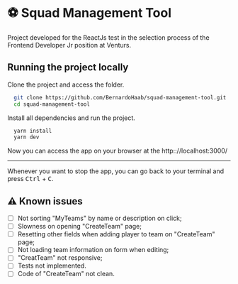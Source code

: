 # ⚽ Squad Management Tool

Project developed for the ReactJs test in the selection process of the  Frontend Developer Jr position at Venturs.

## Running the project locally

Clone the project and access the folder.

```bash
  git clone https://github.com/BernardoHaab/squad-management-tool.git
  cd squad-management-tool
```

Install all dependencies and run the project.

```bash
  yarn install
  yarn dev
```

Now you can access the app on your browser at the http:://localhost:3000/

---

Whenever you want to stop the app, you can go back to your terminal and press <kbd>Ctrl</kbd> + <kbd>C</kbd>.

## ⚠ Known issues

- [ ] Not sorting "MyTeams" by name or description on click;
- [ ] Slowness on opening "CreateTeam" page;
- [ ] Resetting other fields when adding player to team on "CreateTeam" page;
- [ ] Not loading team information on form when editing;
- [ ] "CreatTeam" not responsive;
- [ ] Tests not implemented.
- [ ] Code of "CreateTeam" not clean.
